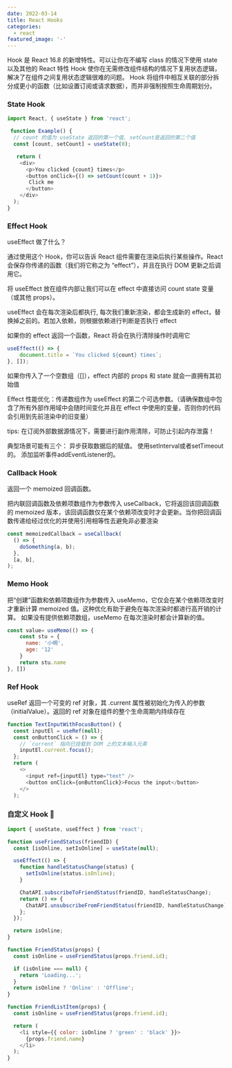 ```yaml
---
date: 2022-03-14
title: React Hooks
categories:
  - react
featured_image: '-'
---
```

Hook 是 React 16.8 的新增特性。可以让你在不编写 class 的情况下使用 state 以及其他的 React 特性
Hook 使你在无需修改组件结构的情况下复用状态逻辑，解决了在组件之间复用状态逻辑很难的问题。
Hook 将组件中相互关联的部分拆分成更小的函数（比如设置订阅或请求数据），而并非强制按照生命周期划分。

### State Hook
```javascript
import React, { useState } from 'react';

 function Example() {
  // count 的值为 useState 返回的第一个值, setCount是返回的第二个值
  const [count, setCount] = useState(0);

   return (
    <div>
      <p>You clicked {count} times</p>
      <button onClick={() => setCount(count + 1)}>
       Click me
      </button>
    </div>
  );
}
```

### Effect Hook
useEffect 做了什么？ 

通过使用这个 Hook，你可以告诉 React 组件需要在渲染后执行某些操作。React 会保存你传递的函数（我们将它称之为 “effect”），并且在执行 DOM 更新之后调用它。

将 useEffect 放在组件内部让我们可以在 effect 中直接访问 count state 变量（或其他 props）。

useEffect 会在每次渲染后都执行, 每次我们重新渲染，都会生成新的 effect，替换掉之前的。若加入依赖，则根据依赖进行判断是否执行 effect

如果你的 effect 返回一个函数，React 将会在执行清除操作时调用它

```javascript
useEffect(() => {
    document.title = `You clicked ${count} times`;
}, []);
```
如果你传入了一个空数组（[]），effect 内部的 props 和 state 就会一直拥有其初始值

Effect 性能优化：传递数组作为 useEffect 的第二个可选参数。（请确保数组中包含了所有外部作用域中会随时间变化并且在 effect 中使用的变量，否则你的代码会引用到先前渲染中的旧变量）

tips: 在订阅外部数据源情况下，需要进行副作用清除，可防止引起内存泄露！

典型场景可能有三个：
异步获取数据后的赋值。
使用setInterval或者setTimeout的。
添加监听事件addEventListener的。

### Callback Hook
返回一个 memoized 回调函数。

把内联回调函数及依赖项数组作为参数传入 useCallback，它将返回该回调函数的 memoized 版本，该回调函数仅在某个依赖项改变时才会更新。当你把回调函数传递给经过优化的并使用引用相等性去避免非必要渲染
```javascript
const memoizedCallback = useCallback(
  () => {
    doSomething(a, b);
  },
  [a, b],
);
```

### Memo Hook
把“创建”函数和依赖项数组作为参数传入 useMemo，它仅会在某个依赖项改变时才重新计算 memoized 值。这种优化有助于避免在每次渲染时都进行高开销的计算。
如果没有提供依赖项数组，useMemo 在每次渲染时都会计算新的值。

```javascript
const value= useMemo(() => {
    const stu = {
      name: '小明',
      age: '12'
    }
    return stu.name
}, [])
```

### Ref Hook
useRef 返回一个可变的 ref 对象，其 .current 属性被初始化为传入的参数（initialValue）。返回的 ref 对象在组件的整个生命周期内持续存在

```javascript
function TextInputWithFocusButton() {
  const inputEl = useRef(null);
  const onButtonClick = () => {
    // `current` 指向已挂载到 DOM 上的文本输入元素
    inputEl.current.focus();
  };
  return (
    <>
      <input ref={inputEl} type="text" />
      <button onClick={onButtonClick}>Focus the input</button>
    </>
  );
```

### 自定义 Hook 🌰
```javascript
import { useState, useEffect } from 'react';

function useFriendStatus(friendID) {
  const [isOnline, setIsOnline] = useState(null);

  useEffect(() => {
    function handleStatusChange(status) {
      setIsOnline(status.isOnline);
    }

    ChatAPI.subscribeToFriendStatus(friendID, handleStatusChange);
    return () => {
      ChatAPI.unsubscribeFromFriendStatus(friendID, handleStatusChange);
    };
  });

  return isOnline;
}
```

```javascript
function FriendStatus(props) {
  const isOnline = useFriendStatus(props.friend.id);

  if (isOnline === null) {
    return 'Loading...';
  }
  return isOnline ? 'Online' : 'Offline';
}

function FriendListItem(props) {
  const isOnline = useFriendStatus(props.friend.id);

  return (
    <li style={{ color: isOnline ? 'green' : 'black' }}>
      {props.friend.name}
    </li>
  );
}
```

